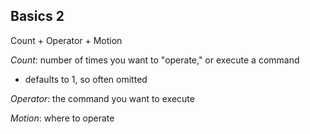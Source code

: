 Basics 2
---

Count + Operator + Motion

*Count*: number of times you want to "operate," or execute a command

  - defaults to 1, so often omitted

*Operator*: the command you want to execute

*Motion*: where to operate
